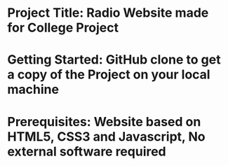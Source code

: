 # Project Title: Radio Website made for College Project
# Getting Started: GitHub clone to get a copy of the Project on your local machine
# Prerequisites: Website based on HTML5, CSS3 and Javascript, No external software required

